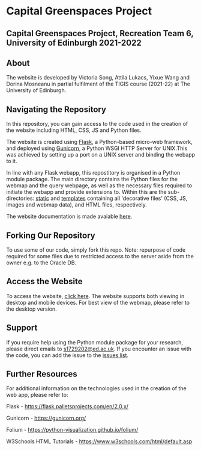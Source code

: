 # Capital Greenspaces Project
## Capital Greenspaces Project, Recreation Team 6, University of Edinburgh 2021-2022

## About
The website is developed by Victoria Song, Attila Lukacs, Yixue Wang and Dorina Mosneanu in partial fulfilment of the TIGIS course (2021-22) at The University of Edinburgh.

## Navigating the Repository

In this repository, you can gain access to the code used in the creation of the website including HTML, CSS, JS and Python files. 

The website is created using [Flask](https://flask.palletsprojects.com/en/2.0.x/quickstart/), a Python-based micro-web framework, and deployed using [Gunicorn](https://gunicorn.org/#deployment), a Python WSGI HTTP Server for UNIX.This was achieved by setting up a port on a UNIX server and binding the webapp to it.

In line with any Flask webapp, this repostitory is organised in a Python module package. The main directory contains the Python files for the webmap and the query webpage, as well as the necessary files required to initiate the webapp and provide extensions to. Within this are the sub-directories: [static](static) and [templates](templates) containing all 'decorative files' (CSS, JS, images and webmap data), and HTML files, respectively.

The website documentation is made avaiable [here](Group_6_Documentation.pdf).

## Forking Our Repository

To use some of our code, simply fork this repo. Note: repurpose of code required for some files due to restricted access to the server aside from the owner e.g. to the Oracle DB.


## Access the Website
To access the website, [click here](https://www.geos.ed.ac.uk/dev/ARQI). The website supports both viewing in desktop and mobile devices. For best view of the webmap, please refer to the desktop version.

## Support
If you require help using the Python module package for your research, please direct emails to s1729202@ed.ac.uk. If you encounter an issue with the code, you can add the issue to the [issues list](https://github.com/attilacodes/Capital-Greenspaces-Project/issues).

## Further Resources
For additional information on the technologies used in the creation of the web app, please refer to:

Flask - https://flask.palletsprojects.com/en/2.0.x/

Gunicorn - https://gunicorn.org/

Folium - https://python-visualization.github.io/folium/

W3Schools HTML Tutorials - https://www.w3schools.com/html/default.asp




